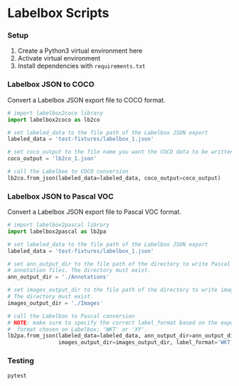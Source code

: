 # Labelbox Scripts

### Setup

1. Create a Python3 virtual environment here
1. Activate virtual environment
1. Install dependencies with `requirements.txt`

### Labelbox JSON to COCO

Convert a Labelbox JSON export file to COCO format.

```python
# import labelbox2coco library
import labelbox2coco as lb2co

# set labeled_data to the file path of the Labelbox JSON export
labeled_data = 'test-fixtures/labelbox_1.json'

# set coco_output to the file name you want the COCO data to be written to
coco_output = 'lb2co_1.json'

# call the Labelbox to COCO conversion
lb2co.from_json(labeled_data=labeled_data, coco_output=coco_output)
```

### Labelbox JSON to Pascal VOC

Convert a Labelbox JSON export file to Pascal VOC format.

```python
# import labelbox2pascal library
import labelbox2pascal as lb2pa

# set labeled_data to the file path of the Labelbox JSON export
labeled_data = 'test-fixtures/labelbox_1.json'

# set ann_output_dir to the file path of the directory to write Pascal VOC
# annotation files. The directory must exist.
ann_output_dir = './Annotations'

# set images_output_dir to the file path of the directory to write images.
# The directory must exist.
images_output_dir = './Images'

# call the Labelbox to Pascal conversion
# NOTE: make sure to specify the correct label_format based on the export
#  format chosen on Labelbox; 'WKT' or 'XY'.
lb2pa.from_json(labeled_data=labeled_data, ann_output_dir=ann_output_dir,
                images_output_dir=images_output_dir, label_format='WKT')
```

### Testing
```sh
pytest
```
